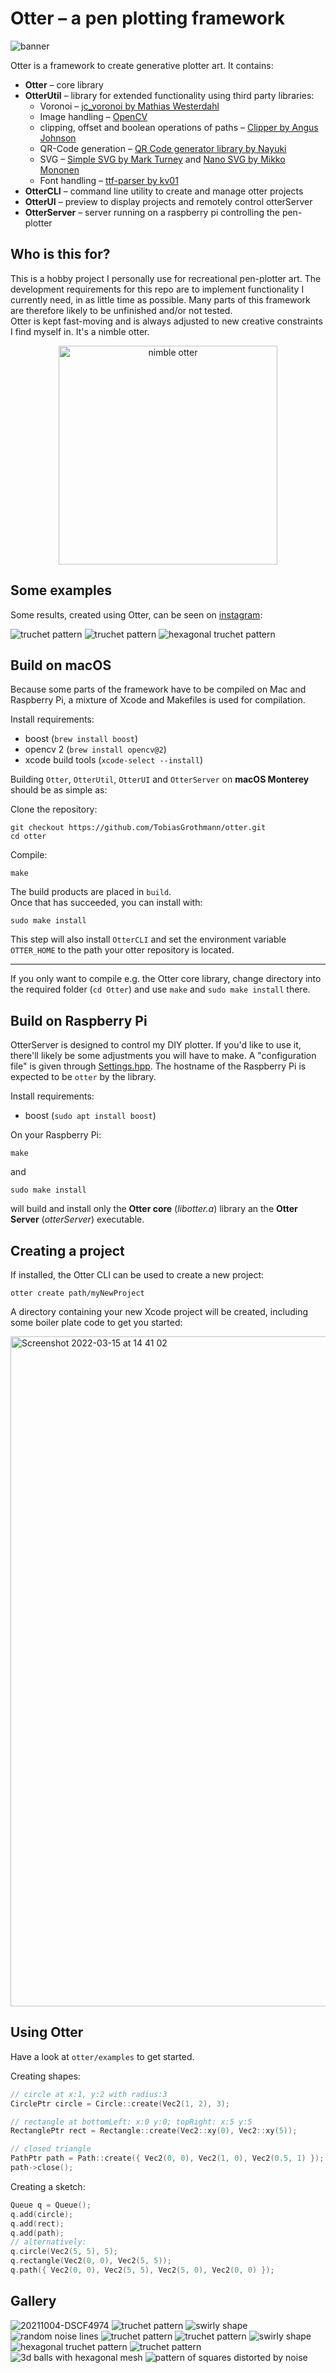 # Otter – a pen plotting framework

![banner](https://user-images.githubusercontent.com/28928394/158377724-c0ce651a-3e40-4e87-a158-67625f359506.png)

Otter is a framework to create generative plotter art. It contains:

* **Otter** – core library
* **OtterUtil** – library for extended functionality using third party libraries:
	* Voronoi – [jc_voronoi by Mathias Westerdahl](https://github.com/JCash/voronoi)
	* Image handling – [OpenCV](https://opencv.org/)
	* clipping, offset and boolean operations of paths – [Clipper by Angus Johnson](http://www.angusj.com/delphi/clipper.php)
	* QR-Code generation – [QR Code generator library by Nayuki](https://github.com/nayuki/QR-Code-generator)
	* SVG – [Simple SVG by Mark Turney](https://github.com/MarkTurney/simple-svg) and [Nano SVG by Mikko Mononen](https://github.com/memononen/nanosvg)
	* Font handling – [ttf-parser by kv01](https://github.com/kv01/ttf-parser)
* **OtterCLI** – command line utility to create and manage otter projects
* **OtterUI** – preview to display projects and remotely control otterServer
* **OtterServer** – server running on a raspberry pi controlling the pen-plotter


## Who is this for?

This is a hobby project I personally use for recreational pen-plotter art. The development requirements for this repo are to implement functionality I currently need, in as little time as possible. Many parts of this framework are therefore likely to be unfinished and/or not tested.<br>Otter is kept fast-moving and is always adjusted to new creative constraints I find myself in. It's a nimble otter.

<p align="center">
	<img src="https://user-images.githubusercontent.com/28928394/158394767-f53f723f-86a3-45d1-84fd-8e63b3a6f897.jpg" alt="nimble otter" width="350"/>
</p>


## Some examples

Some results, created using Otter, can be seen on [instagram](https://www.instagram.com/tobias_grothmann/):

![truchet pattern](https://user-images.githubusercontent.com/28928394/158366954-50e8a964-d1cb-4aa4-ab8a-cc0a1925403c.jpg)
![truchet pattern](https://user-images.githubusercontent.com/28928394/158366290-a5b1fdd1-2b3b-4669-9d10-7ebd00dca64e.jpg)
![hexagonal truchet pattern](https://user-images.githubusercontent.com/28928394/158366314-a822e9c3-e134-4edc-9a4f-c86b8ece1f27.jpg)


## Build on macOS

Because some parts of the framework have to be compiled on Mac and Raspberry Pi, a mixture of Xcode and Makefiles is used for compilation.

Install requirements:

* boost (`brew install boost`)
* opencv 2 (`brew install opencv@2`)
* xcode build tools (`xcode-select --install`)

Building `Otter`, `OtterUtil`, `OtterUI` and `OtterServer` on **macOS Monterey** should be as simple as:

Clone the repository:

```
git checkout https://github.com/TobiasGrothmann/otter.git
cd otter
```

Compile:

```
make
```

The build products are placed in `build`.<br>
Once that has succeeded, you can install with:

```
sudo make install
```

This step will also install `OtterCLI` and set the environment variable `OTTER_HOME` to the path your otter repository is located.

----

If you only want to compile e.g. the Otter core library, change directory into the required folder (`cd Otter`) and use `make` and `sudo make install` there.


## Build on Raspberry Pi

OtterServer is designed to control my DIY plotter. If you'd like to use it, there'll likely be some adjustments you will have to make. A "configuration file" is given through [Settings.hpp](https://github.com/TobiasGrothmann/otter/blob/main/OtterServer/src/OtterServer/Settings.hpp). The hostname of the Raspberry Pi is expected to be `otter` by the library.

Install requirements:

* boost (`sudo apt install boost`)

On your Raspberry Pi:

```
make
```

and

```
sudo make install
```
will build and install only the **Otter core** (*libotter.a*) library an the **Otter Server** (*otterServer*) executable.



## Creating a project

If installed, the Otter CLI can be used to create a new project:

```
otter create path/myNewProject
```

A directory containing your new Xcode project will be created, including some boiler plate code to get you started:

<img width="1072" alt="Screenshot 2022-03-15 at 14 41 02" src="https://user-images.githubusercontent.com/28928394/158390513-1ec90cfb-5881-45d4-b453-8d766fea2634.png">


## Using Otter

Have a look at `otter/examples` to get started.

Creating shapes:

```c++
// circle at x:1, y:2 with radius:3
CirclePtr circle = Circle::create(Vec2(1, 2), 3);

// rectangle at bottomLeft: x:0 y:0; topRight: x:5 y:5
RectanglePtr rect = Rectangle::create(Vec2::xy(0), Vec2::xy(5));

// closed triangle
PathPtr path = Path::create({ Vec2(0, 0), Vec2(1, 0), Vec2(0.5, 1) });
path->close();
```

Creating a sketch:

```c++
Queue q = Queue();
q.add(circle);
q.add(rect);
q.add(path);
// alternatively:
q.circle(Vec2(5, 5), 5);
q.rectangle(Vec2(0, 0), Vec2(5, 5));
q.path({ Vec2(0, 0), Vec2(5, 5), Vec2(5, 0), Vec2(0, 0) });
```


## Gallery

![20211004-DSCF4974](https://user-images.githubusercontent.com/28928394/158399767-cab1ad4e-4d46-48b4-ad95-b05a8edf637c.jpg)
![truchet pattern](https://user-images.githubusercontent.com/28928394/158366293-5a5fd4a6-d61d-46fa-ad4c-4759ec53a5a3.jpg)
![swirly shape](https://user-images.githubusercontent.com/28928394/158366297-95e9673c-a57c-4981-aaf0-36b36b7a3532.jpg)
![random noise lines](https://user-images.githubusercontent.com/28928394/158366300-a7241a95-7f8f-4fd3-8206-173f1cb4dba3.jpg)
![truchet pattern](https://user-images.githubusercontent.com/28928394/158366273-a887dba8-4ee4-4eb5-a495-8db5c363d598.jpg)
![truchet pattern](https://user-images.githubusercontent.com/28928394/158366303-854ead3e-03d4-4f17-823e-8a8847b2bb0b.jpg)
![swirly shape](https://user-images.githubusercontent.com/28928394/158366307-1bae2cb3-6eda-4114-b35f-45adc1c8d76c.jpg)
![hexagonal truchet pattern](https://user-images.githubusercontent.com/28928394/158366309-d2844a7b-6216-4835-bcdb-64b70a84a47d.jpg)
![truchet pattern](https://user-images.githubusercontent.com/28928394/158366313-39dec85e-abb1-46d5-ace4-cb8f0e5e2e22.jpg)
![3d balls with hexagonal mesh](https://user-images.githubusercontent.com/28928394/158366316-70ae6ca0-6b57-43ba-a88e-6e39c944f352.jpg)
![pattern of squares distorted by noise](https://user-images.githubusercontent.com/28928394/158366305-bd4a5dab-db85-4eb3-a5ea-9b74188b0dde.jpg)